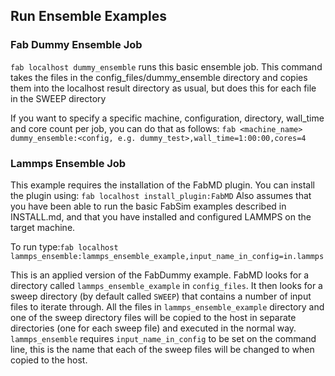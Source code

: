 ## Run Ensemble Examples

### Fab Dummy Ensemble Job

`fab localhost dummy_ensemble` runs this basic ensemble job.
This command takes the files in the config_files/dummy_ensemble directory and copies them into the localhost result directory as usual, but does this for each file in the SWEEP directory

If you want to specify a specific machine, configuration, directory, wall_time and core count per job, you can do that as follows:
`fab <machine_name> dummy_ensemble:<config, e.g. dummy_test>,wall_time=1:00:00,cores=4`

### Lammps Ensemble Job
This example requires the installation of the FabMD plugin. You can install the plugin using:
`fab localhost install_plugin:FabMD`
Also assumes that you have been able to run the basic FabSim examples described in INSTALL.md, and that you have installed and configured LAMMPS on the target machine.

To run type:`fab localhost lammps_ensemble:lammps_ensemble_example,input_name_in_config=in.lammps`

This is an applied version of the FabDummy example. FabMD looks for a directory called `lammps_ensemble_example` in `config_files`. It then looks for a sweep directory (by default called `SWEEP`) that contains a number of input files to iterate through. All the files in `lammps_ensemble_example` directory and one of the sweep directory files will be copied to the host in separate directories (one for each sweep file) and executed in the normal way. 
`lammps_ensemble` requires `input_name_in_config` to be set on the command line, this is the name that each of the sweep files will be changed to when copied to the host. 
